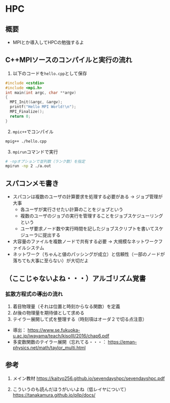 # HPC
## 概要
- MPIとか導入してHPCの勉強するよ

## C++MPIソースのコンパイルと実行の流れ
1. 以下のコードを`hello.cpp`として保存
```c++
#include <cstdio>
#include <mpi.h>
int main(int argc, char **argv)
{
  MPI_Init(&argc, &argv);
  printf("Hello MPI World!\n");
  MPI_Finalize();
  return 0;
}
```

2. `mpic++`でコンパイル
```bash
mpig++ ./hello.cpp
```

3. `mpirun`コマンドで実行
```bash
# -npオプションで並列数（ランク数）を指定
mpirun -np 2 ./a.out
```
## スパコンメモ書き
- スパコンは複数のユーザの計算要求を処理する必要がある → ジョブ管理が大事
	- 各ユーザが実行させたい計算のことをジョブという
	- 複数のユーザのジョブの実行を管理することをジョブスケジューリングという
	- ユーザ要求ノード数や実行時間を記したジョブスクリプトを書いてスケジューラに提出する
- 大容量のファイルを複数ノードで共有する必要 → 大規模なネットワークファイルシステム
- ネットワーク（ちゃんと値のパッシングが成立）と信頼性（一部のノードが落ちても大事に至らない）が大切だよ

## （ここじゃないよね・・・）アルゴリズム覚書
### 拡散方程式の導出の流れ
1. 着目物理量（それは位置と時刻からなる関数）を定義
2. Δt後の物理量を期待値として求める
3. テイラー展開して式を整理する（時刻項はオーダ２で切る点注意）

- 導出：
https://www.se.fukuoka-u.ac.jp/iwayama/teach/kisoIII/2016/chap6.pdf
- 多変数関数のテイラー展開（忘れてる・・・：
https://eman-physics.net/math/taylor_multi.html



## 参考
1. メイン教材
https://kaityo256.github.io/sevendayshpc/sevendayshpc.pdf

2. こういうのも読んだほうがいいよね（低レイヤについて）
https://tanakamura.github.io/pllp/docs/
